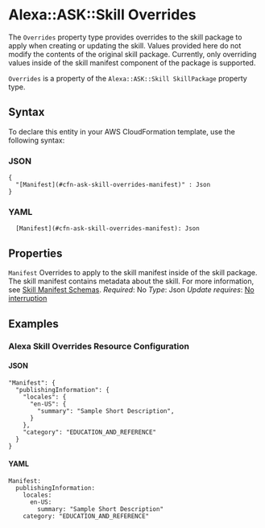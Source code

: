 # Alexa::ASK::Skill Overrides<a name="aws-properties-ask-skill-overrides"></a>

The `Overrides` property type provides overrides to the skill package to apply when creating or updating the skill\. Values provided here do not modify the contents of the original skill package\. Currently, only overriding values inside of the skill manifest component of the package is supported\.

 `Overrides` is a property of the `Alexa::ASK::Skill SkillPackage` property type\.

## Syntax<a name="aws-properties-ask-skill-overrides-syntax"></a>

To declare this entity in your AWS CloudFormation template, use the following syntax:

### JSON<a name="aws-properties-ask-skill-overrides-syntax.json"></a>

```
{
  "[Manifest](#cfn-ask-skill-overrides-manifest)" : Json
}
```

### YAML<a name="aws-properties-ask-skill-overrides-syntax.yaml"></a>

```
  [Manifest](#cfn-ask-skill-overrides-manifest): Json
```

## Properties<a name="aws-properties-ask-skill-overrides-properties"></a>

`Manifest`  <a name="cfn-ask-skill-overrides-manifest"></a>
Overrides to apply to the skill manifest inside of the skill package\. The skill manifest contains metadata about the skill\. For more information, see [Skill Manifest Schemas](https://developer.amazon.com/docs/smapi/skill-manifest.html)\.
*Required*: No
*Type*: Json
*Update requires*: [No interruption](https://docs.aws.amazon.com/AWSCloudFormation/latest/UserGuide/using-cfn-updating-stacks-update-behaviors.html#update-no-interrupt)

## Examples<a name="aws-properties-ask-skill-overrides--examples"></a>

### Alexa Skill Overrides Resource Configuration<a name="aws-properties-ask-skill-overrides--examples--Alexa_Skill_Overrides_Resource_Configuration"></a>

#### JSON<a name="aws-properties-ask-skill-overrides--examples--Alexa_Skill_Overrides_Resource_Configuration--json"></a>

```
"Manifest": {
  "publishingInformation": {
    "locales": {
      "en-US": {
        "summary": "Sample Short Description",
      }
    },
    "category": "EDUCATION_AND_REFERENCE"
  }
}
```

#### YAML<a name="aws-properties-ask-skill-overrides--examples--Alexa_Skill_Overrides_Resource_Configuration--yaml"></a>

```
Manifest:
  publishingInformation:
    locales:
      en-US:
        summary: "Sample Short Description"
    category: "EDUCATION_AND_REFERENCE"
```
